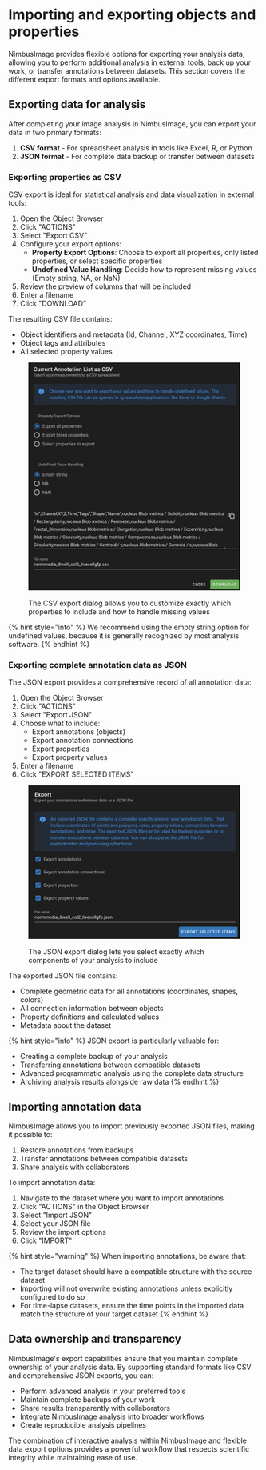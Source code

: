 # Importing and exporting objects and properties

NimbusImage provides flexible options for exporting your analysis data, allowing you to perform additional analysis in external tools, back up your work, or transfer annotations between datasets. This section covers the different export formats and options available.

## Exporting data for analysis

After completing your image analysis in NimbusImage, you can export your data in two primary formats:

1. **CSV format** - For spreadsheet analysis in tools like Excel, R, or Python
2. **JSON format** - For complete data backup or transfer between datasets

### Exporting properties as CSV

CSV export is ideal for statistical analysis and data visualization in external tools:

1. Open the Object Browser
2. Click "ACTIONS"
3. Select "Export CSV"
4. Configure your export options:
   * **Property Export Options**: Choose to export all properties, only listed properties, or select specific properties
   * **Undefined Value Handling**: Decide how to represent missing values (Empty string, NA, or NaN)
5. Review the preview of columns that will be included
6. Enter a filename
7. Click "DOWNLOAD"

The resulting CSV file contains:

* Object identifiers and metadata (Id, Channel, XYZ coordinates, Time)
* Object tags and attributes
* All selected property values

<figure><img src="../../.gitbook/assets/image (1).png" alt="" width="563"><figcaption><p>The CSV export dialog allows you to customize exactly which properties to include and how to handle missing values</p></figcaption></figure>

{% hint style="info" %}
We recommend using the empty string option for undefined values, because it is generally recognized by most analysis software.
{% endhint %}

### Exporting complete annotation data as JSON

The JSON export provides a comprehensive record of all annotation data:

1. Open the Object Browser
2. Click "ACTIONS"
3. Select "Export JSON"
4. Choose what to include:
   * Export annotations (objects)
   * Export annotation connections
   * Export properties
   * Export property values
5. Enter a filename
6. Click "EXPORT SELECTED ITEMS"

<figure><img src="../../.gitbook/assets/image.png" alt="" width="563"><figcaption><p>The JSON export dialog lets you select exactly which components of your analysis to include</p></figcaption></figure>

The exported JSON file contains:

* Complete geometric data for all annotations (coordinates, shapes, colors)
* All connection information between objects
* Property definitions and calculated values
* Metadata about the dataset

{% hint style="info" %}
JSON export is particularly valuable for:

* Creating a complete backup of your analysis
* Transferring annotations between compatible datasets
* Advanced programmatic analysis using the complete data structure
* Archiving analysis results alongside raw data
{% endhint %}

## Importing annotation data

NimbusImage allows you to import previously exported JSON files, making it possible to:

1. Restore annotations from backups
2. Transfer annotations between compatible datasets
3. Share analysis with collaborators

To import annotation data:

1. Navigate to the dataset where you want to import annotations
2. Click "ACTIONS" in the Object Browser
3. Select "Import JSON"
4. Select your JSON file
5. Review the import options
6. Click "IMPORT"

{% hint style="warning" %}
When importing annotations, be aware that:

* The target dataset should have a compatible structure with the source dataset
* Importing will not overwrite existing annotations unless explicitly configured to do so
* For time-lapse datasets, ensure the time points in the imported data match the structure of your target dataset
{% endhint %}

## Data ownership and transparency

NimbusImage's export capabilities ensure that you maintain complete ownership of your analysis data. By supporting standard formats like CSV and comprehensive JSON exports, you can:

* Perform advanced analysis in your preferred tools
* Maintain complete backups of your work
* Share results transparently with collaborators
* Integrate NimbusImage analysis into broader workflows
* Create reproducible analysis pipelines

The combination of interactive analysis within NimbusImage and flexible data export options provides a powerful workflow that respects scientific integrity while maintaining ease of use.
